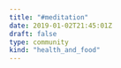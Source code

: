 ```yaml
---
title: "#meditation"
date: 2019-01-02T21:45:01Z
draft: false
type: community
kind: "health_and_food"
---
```

